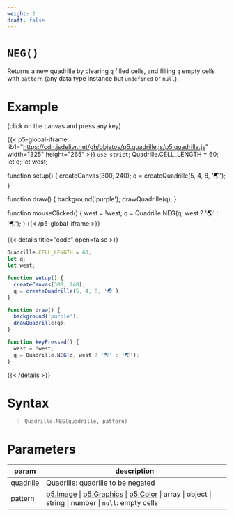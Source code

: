 ```yaml
---
weight: 2
draft: false
---
```


# `NEG()`

<!--
Static method that returns the quadrille obtained from clearing the `quadrille` filled cells and filling its empty cells with `pattern`.
-->

Returns a new quadrille by clearing `q` filled cells, and filling `q` empty cells with `pattern` (any data type instance but `undefined` or `null`).

# Example

(click on the canvas and press any key)

{{< p5-global-iframe lib1="https://cdn.jsdelivr.net/gh/objetos/p5.quadrille.js/p5.quadrille.js" width="325" height="265" >}}
`use strict`;
Quadrille.CELL_LENGTH = 60;
let q;
let west;

function setup() {
  createCanvas(300, 240);
  q = createQuadrille(5, 4, 8, '🌏');
}

function draw() {
  background('purple');
  drawQuadrille(q);
}

function mouseClicked() {
  west = !west;
  q = Quadrille.NEG(q, west ? '🌎' : '🌏');
}
{{< /p5-global-iframe >}}

{{< details title="code" open=false >}}
```js
Quadrille.CELL_LENGTH = 60;
let q;
let west;

function setup() {
  createCanvas(300, 240);
  q = createQuadrille(5, 4, 8, '🌏');
}

function draw() {
  background('purple');
  drawQuadrille(q);
}

function keyPressed() {
  west = !west;
  q = Quadrille.NEG(q, west ? '🌎' : '🌏');
}
```
{{< /details >}}

# Syntax

> `Quadrille.NEG(quadrille, pattern)`

# Parameters

| param     | description                                                                                                    |
|-----------|----------------------------------------------------------------------------------------------------------------|
| quadrille | Quadrille: quadrille to be negated                                                                             |
| pattern   | [p5.Image](https://p5js.org/reference/#/p5.Image) \| [p5.Graphics](https://p5js.org/reference/#/p5.Graphics) \| [p5.Color](https://p5js.org/reference/#/p5.Color) \| array \| object \| string \| number \| `null`: empty cells |
